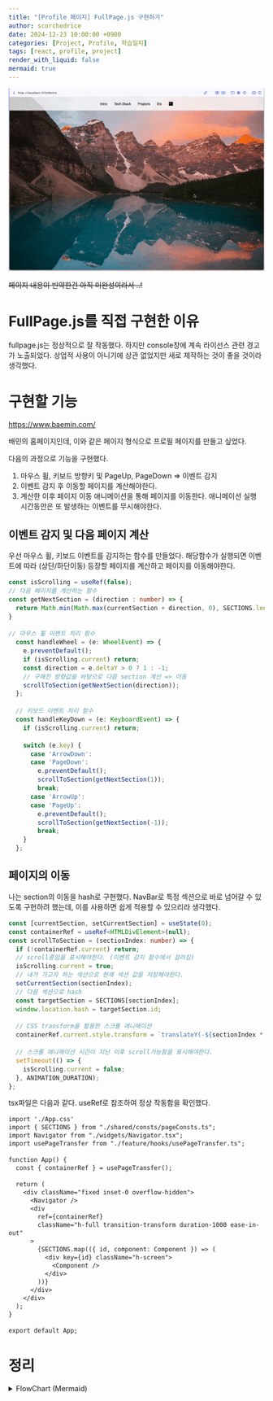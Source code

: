 ```yaml
---
title: "[Profile 페이지] FullPage.js 구현하기"
author: scorchedrice
date: 2024-12-23 10:00:00 +0900
categories: [Project, Profile, 학습일지]
tags: [react, profile, project]
render_with_liquid: false
mermaid: true
---
```


<img src="/assets/img/project/profile/241223/fullpage.gif" alt="fullpage_intro">

~~페이지 내용이 빈약한건 아직 미완성이라서 ..!~~

# FullPage.js를 직접 구현한 이유

fullpage.js는 정상적으로 잘 작동했다. 하지만 console창에 계속 라이선스 관련 경고가 노출되었다. 상업적 사용이 아니기에 상관 없었지만 새로 제작하는 것이 좋을 것이라 생각했다.

# 구현할 기능

https://www.baemin.com/

배민의 홈페이지인데, 이와 같은 페이지 형식으로 프로필 페이지를 만들고 싶었다.

다음의 과정으로 기능을 구현했다.

1. 마우스 휠, 키보드 방향키 및 PageUp, PageDown => 이벤트 감지
2. 이벤트 감지 후 이동할 페이지를 계산해야한다.
3. 계산한 이후 페이지 이동 애니메이션을 통해 페이지를 이동한다. 애니메이션 실행 시간동안은 또 발생하는 이벤트를 무시해야한다.

## 이벤트 감지 및 다음 페이지 계산

우선 마우스 휠, 키보드 이벤트를 감지하는 함수를 만들었다. 해당함수가 실행되면 이벤트에 따라 (상단/하단이동) 등장할 페이지를 계산하고 페이지를 이동해야한다.

```ts
const isScrolling = useRef(false);
// 다음 페이지를 계산하는 함수
const getNextSection = (direction : number) => {
  return Math.min(Math.max(currentSection + direction, 0), SECTIONS.length - 1)
}

// 마우스 휠 이벤트 처리 함수
  const handleWheel = (e: WheelEvent) => {
    e.preventDefault();
    if (isScrolling.current) return;
    const direction = e.deltaY > 0 ? 1 : -1;
    // 구해진 방향값을 바탕으로 다음 section 계산 => 이동
    scrollToSection(getNextSection(direction));
  };

  // 키보드 이벤트 처리 함수
  const handleKeyDown = (e: KeyboardEvent) => {
    if (isScrolling.current) return;

    switch (e.key) {
      case 'ArrowDown':
      case 'PageDown':
        e.preventDefault();
        scrollToSection(getNextSection(1));
        break;
      case 'ArrowUp':
      case 'PageUp':
        e.preventDefault();
        scrollToSection(getNextSection(-1));
        break;
    }
  };
```

## 페이지의 이동

나는 section의 이동을 hash로 구현했다. NavBar로 특정 섹션으로 바로 넘어갈 수 있도록 구현하려 했는데, 이를 사용하면 쉽게 적용할 수 있으리라 생각했다.

```ts
const [currentSection, setCurrentSection] = useState(0);
const containerRef = useRef<HTMLDivElement>(null);
const scrollToSection = (sectionIndex: number) => {
  if (!containerRef.current) return;
  // scroll중임을 표시해야한다. (이벤트 감지 함수에서 걸러짐)
  isScrolling.current = true;
  // 내가 가고자 하는 섹션으로 현재 섹션 값을 저장해야한다.
  setCurrentSection(sectionIndex);
  // 다음 섹션으로 hash
  const targetSection = SECTIONS[sectionIndex];
  window.location.hash = targetSection.id;

  // CSS transform을 활용한 스크롤 애니메이션
  containerRef.current.style.transform = `translateY(-${sectionIndex * 100}%)`;
  
  // 스크롤 애니메이션 시간이 지난 이후 scroll가능함을 표시해야한다.
  setTimeout(() => {
    isScrolling.current = false;
  }, ANIMATION_DURATION);
};
```

tsx파일은 다음과 같다. useRef로 참조하여 정상 작동함을 확인했다.

```tsx
import './App.css'
import { SECTIONS } from "./shared/consts/pageConsts.ts";
import Navigator from "./widgets/Navigator.tsx";
import usePageTransfer from "./feature/hooks/usePageTransfer.ts";

function App() {
  const { containerRef } = usePageTransfer();

  return (
    <div className="fixed inset-0 overflow-hidden">
      <Navigator />
      <div
        ref={containerRef}
        className="h-full transition-transform duration-1000 ease-in-out"
      >
        {SECTIONS.map(({ id, component: Component }) => (
          <div key={id} className="h-screen">
            <Component />
          </div>
        ))}
      </div>
    </div>
  );
}

export default App;
```

# 정리

<details markdown="1">

<summary>FlowChart (Mermaid)</summary>

```mermaid
  flowchart TD
      Input["사용자 입력"]
      Input --> |휠 이벤트| HW["handleWheel()"]
      Input --> |키보드 이벤트| HK["handleKeyDown()"]
  
      subgraph "다음 페이지 계산"
          HW --> |deltaY > 0 ? 1 : -1| GN1["getNextSection(direction)"]
          HK --> |ArrowUp/Down: ±1| GN2["getNextSection(direction)"]
      end
  
      GN1 --> STS["scrollToSection(nextSection)"]
      GN2 --> STS
  
      subgraph "페이지 이동 처리"
          STS --> Check{"isScrolling.current<br/>확인"}
          Check --> |true| End["종료"]
          Check --> |false| Lock["스크롤 잠금<br/>isScrolling.current = true"]
          Lock --> Move["페이지 이동<br/>transform: translateY(-${sectionIndex * 100}%)"]
          Move --> Timer["1초 후<br/>isScrolling.current = false"]
      end
  
      style Input fill:#f9f,stroke:#333,stroke-width:2px
      style Check fill:#fdb,stroke:#333,stroke-width:2px
      style Timer fill:#bfb,stroke:#333,stroke-width:2px
```

</details>

